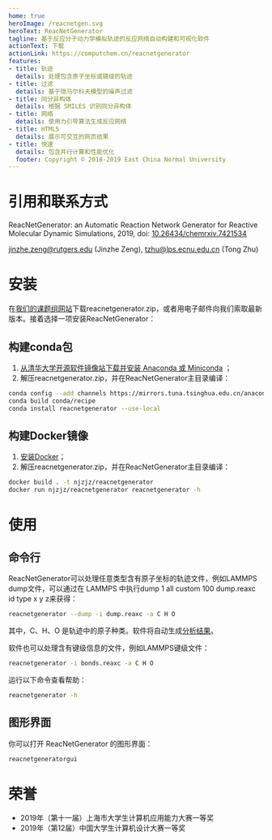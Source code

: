 ```yaml
---
home: true
heroImage: /reacnetgen.svg
heroText: ReacNetGenerator
tagline: 基于反应分子动力学模拟轨迹的反应网络自动构建和可视化软件
actionText: 下载
actionLink: https://computchem.cn/reacnetgenerator
features:
- title: 轨迹
  details: 处理包含原子坐标或键级的轨迹
- title: 过滤
  details: 基于隐马尔科夫模型的噪声过滤
- title: 同分异构体
  details: 根据 SMILES 识别同分异构体
- title: 网络
  details: 使用力引导算法生成反应网络
- title: HTML5
  details: 展示可交互的网页结果
- title: 快速
  details: 包含并行计算和性能优化
  footer: Copyright © 2018-2019 East China Normal University
---
```


# 引用和联系方式

ReacNetGenerator: an Automatic Reaction Network Generator for Reactive Molecular Dynamic Simulations, 2019, doi: [10.26434/chemrxiv.7421534](https://dx.doi.org/10.26434/chemrxiv.7421534)

jinzhe.zeng@rutgers.edu (Jinzhe Zeng), tzhu@lps.ecnu.edu.cn (Tong Zhu)

# 安装

在[我们的课题组网站](https://computchem.cn/reacnetgenerator)下载reacnetgenerator.zip，或者用电子邮件向我们索取最新版本。接着选择一项安装ReacNetGenerator：

## 构建conda包
1. [从清华大学开源软件镜像站下载并安装 Anaconda 或 Miniconda](https://mirror.tuna.tsinghua.edu.cn/help/anaconda/) ；
2. 解压reacnetgenerator.zip，并在ReacNetGenerator主目录编译：

```bash
conda config --add channels https://mirrors.tuna.tsinghua.edu.cn/anaconda/cloud/conda-forge/
conda build conda/recipe
conda install reacnetgenerator --use-local
```

## 构建Docker镜像
1. [安装Docker](https://mirror.tuna.tsinghua.edu.cn/help/docker-ce/)；
2. 解压reacnetgenerator.zip，并在ReacNetGenerator主目录编译：

```bash
docker build . -t njzjz/reacnetgenerator
docker run njzjz/reacnetgenerator reacnetgenerator -h
```

# 使用

## 命令行

ReacNetGenerator可以处理任意类型含有原子坐标的轨迹文件，例如LAMMPS dump文件，可以通过在 LAMMPS 中执行dump 1 all custom 100 dump.reaxc id type x y z来获得：

```bash
reacnetgenerator --dump -i dump.reaxc -a C H O
```

其中，C、H、O 是轨迹中的原子种类。软件将自动生成<a href="/report.html?jdata=https%3A%2F%2Fgist.githubusercontent.com%2Fnjzjz%2Fe9a4b42ceb7d2c3c7ada189f38708bf3%2Fraw%2F83d01b9ab1780b0ad2d1e7f934e61fa113cb0f9f%2Fmethane.json" target="_blank">分析结果</a>。

软件也可以处理含有键级信息的文件，例如LAMMPS键级文件：

```bash
reacnetgenerator -i bonds.reaxc -a C H O
```

运行以下命令查看帮助：

```bash
reacnetgenerator -h
```

## 图形界面

你可以打开 ReacNetGenerator 的图形界面：

```bash
reacnetgeneratorgui
```

# 荣誉
* 2019年（第十一届）上海市大学生计算机应用能力大赛一等奖
* 2019年（第12届）中国大学生计算机设计大赛一等奖
